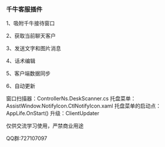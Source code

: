 ### 千牛客服插件

1、吸附千牛接待窗口

2、获取当前聊天客户

3、发送文字和图片消息

4、话术编辑

5、客户端数据同步

6、自动更新

窗口扫描器：ControllerNs.DeskScanner.cs
托盘菜单：AssistWindow.NotifyIcon.CtlNotifyIcon.xaml
托盘菜单的启动点：AppLife.OnStart()
升级：ClientUpdater


仅供交流学习使用，严禁商业用途

QQ群:727107097

